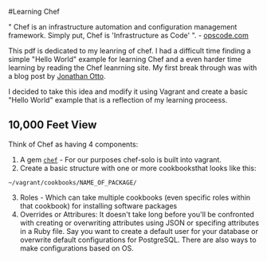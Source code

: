 #Learning Chef

" Chef is an infrastructure automation and configuration management framework. Simply put, Chef is 'Infrastructure as Code' ". - [opscode.com](https://learnchef.opscode.com/)


This pdf is dedicated to my leanring of chef. I had a difficult time finding a simple "Hello World" example for learning Chef and a even harder time learning by reading the Chef leanrning site. My first break through was with a blog post by [Jonathan Otto](http://jonathanotto.com/blog/chef-tutorial-in-minutes.html).  

I decided to take this idea and modify it using Vagrant and create a basic "Hello World" example that is a reflection of my learning proceess.

## 10,000 Feet View

Think of Chef as having 4 components:

1. A gem [`chef`](http://rubygems.org/gems/chef) - For our purposes chef-solo is built into vagrant.
2. Create a basic structure with one or more cookbooksthat looks like this:
```
~/vagrant/cookbooks/NAME_OF_PACKAGE/
```
3. Roles - Which can take multiple cookbooks (even specific roles within that cookbook) for installing software packages
4. Overrides or Attribures: It doesn't take long before you'll be confronted with creating or overwriting attributes using JSON or specifing attributes in a Ruby file. Say you want to create a default user for your database or overwrite default configurations for PostgreSQL. There are also ways to make configurations based on OS. 